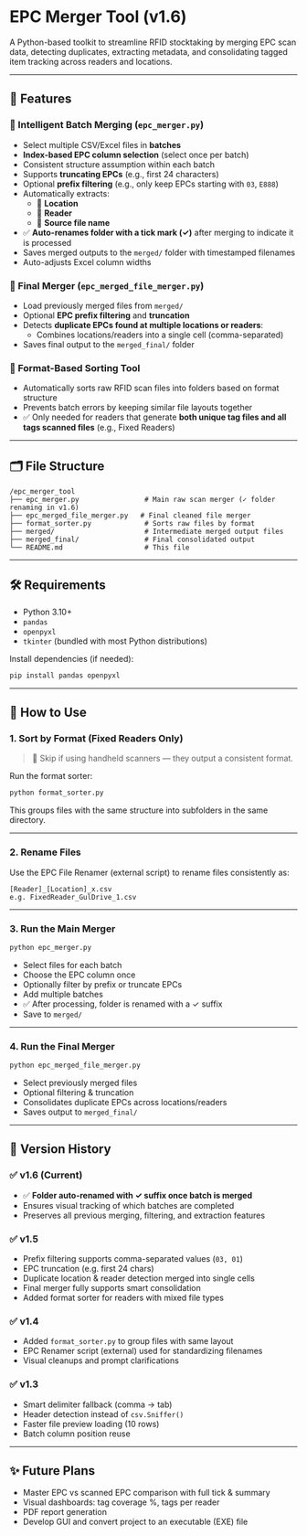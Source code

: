 # EPC Merger Tool (v1.6)

A Python-based toolkit to streamline RFID stocktaking by merging EPC scan data, detecting duplicates, extracting metadata, and consolidating tagged item tracking across readers and locations.

---

## 🔧 Features

### 🧠 Intelligent Batch Merging (`epc_merger.py`)

- Select multiple CSV/Excel files in **batches**
- **Index-based EPC column selection** (select once per batch)
- Consistent structure assumption within each batch
- Supports **truncating EPCs** (e.g., first 24 characters)
- Optional **prefix filtering** (e.g., only keep EPCs starting with `03`, `E888`)
- Automatically extracts:
  - 📍 **Location**
  - 🛁 **Reader**
  - 📁 **Source file name**
- ✅ **Auto-renames folder with a tick mark (✓)** after merging to indicate it is processed
- Saves merged outputs to the `merged/` folder with timestamped filenames
- Auto-adjusts Excel column widths

### 🔄 Final Merger (`epc_merged_file_merger.py`)

- Load previously merged files from `merged/`
- Optional **EPC prefix filtering** and **truncation**
- Detects **duplicate EPCs found at multiple locations or readers**:
  - Combines locations/readers into a single cell (comma-separated)
- Saves final output to the `merged_final/` folder

### 📂 Format-Based Sorting Tool

- Automatically sorts raw RFID scan files into folders based on format structure
- Prevents batch errors by keeping similar file layouts together
- ✅ Only needed for readers that generate **both unique tag files and all tags scanned files** (e.g., Fixed Readers)

---

## 🗂 File Structure

```
/epc_merger_tool
├── epc_merger.py                # Main raw scan merger (✓ folder renaming in v1.6)
├── epc_merged_file_merger.py   # Final cleaned file merger
├── format_sorter.py             # Sorts raw files by format
├── merged/                      # Intermediate merged output files
├── merged_final/                # Final consolidated output
└── README.md                    # This file
```

---

## 🛠 Requirements

- Python 3.10+
- `pandas`
- `openpyxl`
- `tkinter` (bundled with most Python distributions)

Install dependencies (if needed):

```bash
pip install pandas openpyxl
```

---

## 🚀 How to Use

### 1. Sort by Format (Fixed Readers Only)

> 📌 Skip if using handheld scanners — they output a consistent format.

Run the format sorter:

```bash
python format_sorter.py
```

This groups files with the same structure into subfolders in the same directory.

---

### 2. Rename Files

Use the EPC File Renamer (external script) to rename files consistently as:

```
[Reader]_[Location]_x.csv
e.g. FixedReader_GulDrive_1.csv
```

---

### 3. Run the Main Merger

```bash
python epc_merger.py
```

- Select files for each batch
- Choose the EPC column once
- Optionally filter by prefix or truncate EPCs
- Add multiple batches
- ✅ After processing, folder is renamed with a ✓ suffix
- Save to `merged/`

---

### 4. Run the Final Merger

```bash
python epc_merged_file_merger.py
```

- Select previously merged files
- Optional filtering & truncation
- Consolidates duplicate EPCs across locations/readers
- Saves output to `merged_final/`

---

## 📌 Version History

### ✅ v1.6 (Current)

- ✅ **Folder auto-renamed with ✓ suffix once batch is merged**
- Ensures visual tracking of which batches are completed
- Preserves all previous merging, filtering, and extraction features

### ✅ v1.5

- Prefix filtering supports comma-separated values (`03, 01`)
- EPC truncation (e.g. first 24 chars)
- Duplicate location & reader detection merged into single cells
- Final merger fully supports smart consolidation
- Added format sorter for readers with mixed file types

### ✅ v1.4

- Added `format_sorter.py` to group files with same layout
- EPC Renamer script (external) used for standardizing filenames
- Visual cleanups and prompt clarifications

### ✅ v1.3

- Smart delimiter fallback (comma → tab)
- Header detection instead of `csv.Sniffer()`
- Faster file preview loading (10 rows)
- Batch column position reuse

---

## ✨ Future Plans

- Master EPC vs scanned EPC comparison with full tick & summary
- Visual dashboards: tag coverage %, tags per reader
- PDF report generation
- Develop GUI and convert project to an executable (EXE) file
